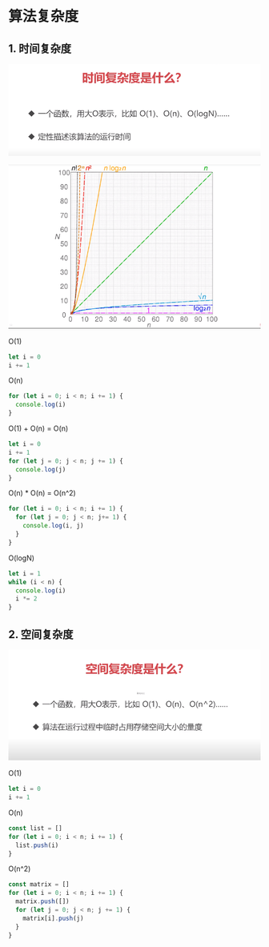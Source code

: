 # 算法复杂度

## 1. 时间复杂度

![时间复杂度是什么](./images/时间复杂度是什么.png)

![时间复杂度图](./images/时间复杂度图.png)

O(1)
```javascript
let i = 0
i += 1
```

O(n)
```javascript
for (let i = 0; i < n; i += 1) {
  console.log(i)
}
```

O(1) + O(n) = O(n)
```javascript
let i = 0
i += 1
for (let j = 0; j < n; j += 1) {
  console.log(j)
}
```

O(n) * O(n) = O(n^2)
```javascript
for (let i = 0; i < n; i += 1) {
  for (let j = 0; j < n; j+= 1) {
    console.log(i, j)
  }
}
```

O(logN)
```javascript
let i = 1
while (i < n) {
  console.log(i)
  i *= 2
}
```


## 2. 空间复杂度

![空间复杂度是什么](./images/空间复杂度是什么.png)

O(1)
```javascript
let i = 0
i += 1
```

O(n)
```javascript
const list = []
for (let i = 0; i < n; i += 1) {
  list.push(i)
}
```

O(n^2)
```javascript
const matrix = []
for (let i = 0; i < n; i += 1) {
  matrix.push([])
  for (let j = 0; j < n; j += 1) {
    matrix[i].push(j)
  }
}
```
